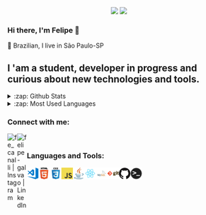 <p align="center">
 <img width="10%" src="https://media.giphy.com/media/kH1DBkPNyZPOk0BxrM/giphy.gif" />
 <img width="7%"  src="https://media.giphy.com/media/KzJkzjggfGN5Py6nkT/source.gif" />
</p>

### Hi there, I'm Felipe 👋

🏡 Brazilian, I live in São Paulo-SP

## I 'am a student, developer in progress and curious about new technologies and tools.

<details>
  <summary>:zap: Github Stats</summary>
  <img align="" alt="FelipeGalvao1 Github Stats" src="https://github-readme-stats.codestackr.vercel.app/api?username=felipegalvao1&theme=default&show_icons=true&hide_border=true" />
</details>
<details>
  <summary>:zap: Most Used Languages</summary>
  <img align="" alt="FelipeGalvao1 Github Stats" src="https://github-readme-stats.vercel.app/api/top-langs/?username=FelipeGalvao1&layout=compact" />
</details>

### Connect with me:

[<img align="left" alt="fe_canalli | Instagram" width="22px" src="https://cdn.jsdelivr.net/npm/simple-icons@v3/icons/instagram.svg" />][instagram]
[<img align="left" alt="felipe-galvao | LinkedIn" width="22px" src="https://cdn.jsdelivr.net/npm/simple-icons@v3/icons/linkedin.svg" />][linkedin]

<br />

### Languages and Tools:

<img align="left" alt="Visual Studio Code" width="26px" src="https://raw.githubusercontent.com/github/explore/80688e429a7d4ef2fca1e82350fe8e3517d3494d/topics/visual-studio-code/visual-studio-code.png" />
<img align="left" alt="HTML5" width="26px" src="https://raw.githubusercontent.com/github/explore/80688e429a7d4ef2fca1e82350fe8e3517d3494d/topics/html/html.png" />
<img align="left" alt="CSS3" width="26px" src="https://raw.githubusercontent.com/github/explore/80688e429a7d4ef2fca1e82350fe8e3517d3494d/topics/css/css.png" />
<img align="left" alt="JavaScript" width="26px" src="https://raw.githubusercontent.com/github/explore/80688e429a7d4ef2fca1e82350fe8e3517d3494d/topics/javascript/javascript.png" />
<img align="left" alt="Java" width="26px" src="https://raw.githubusercontent.com/github/explore/80688e429a7d4ef2fca1e82350fe8e3517d3494d/topics/java/java.png" />
<img align="left" alt="React" width="26px" src="https://raw.githubusercontent.com/github/explore/80688e429a7d4ef2fca1e82350fe8e3517d3494d/topics/react/react.png" />
<img align="left" alt="MySQL" width="26px" src="https://raw.githubusercontent.com/github/explore/80688e429a7d4ef2fca1e82350fe8e3517d3494d/topics/mysql/mysql.png" />
<img align="left" alt="Git" width="26px" src="https://raw.githubusercontent.com/github/explore/80688e429a7d4ef2fca1e82350fe8e3517d3494d/topics/git/git.png" />
<img align="left" alt="GitHub" width="26px" src="https://raw.githubusercontent.com/github/explore/78df643247d429f6cc873026c0622819ad797942/topics/github/github.png" />
<img align="left" alt="Terminal" width="26px" src="https://raw.githubusercontent.com/github/explore/80688e429a7d4ef2fca1e82350fe8e3517d3494d/topics/terminal/terminal.png" />

<br />

[instagram]: https://instagram.com/fe_canalli/
[linkedin]: https://www.linkedin.com/in/felipe-galvao/
